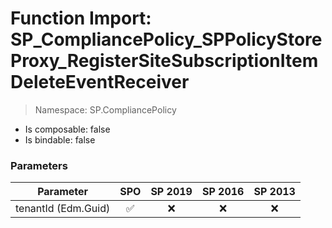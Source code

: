 # Function Import: SP_CompliancePolicy_SPPolicyStoreProxy_RegisterSiteSubscriptionItemDeleteEventReceiver

> Namespace: SP.CompliancePolicy

- Is composable: false
- Is bindable: false

### Parameters

Parameter | SPO | SP 2019 | SP 2016 | SP 2013
----------|:---:|:-------:|:-------:|:-------:
tenantId (Edm.Guid) | ✅ | ❌ | ❌ | ❌